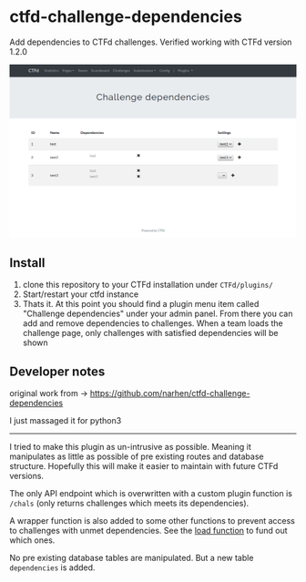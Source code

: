 # ctfd-challenge-dependencies
Add dependencies to CTFd challenges. Verified working with CTFd version 1.2.0


![admin panel](imgs/admin-panel.png)


## Install

1. clone this repository to your CTFd installation under `CTFd/plugins/`
2. Start/restart your ctfd instance
3. Thats it. At this point you should find a plugin menu item called "Challenge dependencies" under your admin panel. From there you can add and remove dependencies to challenges. When a team loads the challenge page, only challenges with satisfied dependencies will be shown

## Developer notes

original work from -> https://github.com/narhen/ctfd-challenge-dependencies

I just massaged it for python3

---
I tried to make this plugin as un-intrusive as possible. Meaning it manipulates as little as possible of pre existing routes and database structure. Hopefully this will make it easier to maintain with future CTFd versions.

The only API endpoint which is overwritten with a custom plugin function is `/chals` (only returns challenges which meets its dependencies).

A wrapper function is also added to some other functions to prevent access to challenges with unmet dependencies. See the [load function](src/__init__.py) to fund out which ones.

No pre existing database tables are manipulated. But a new table `dependencies` is added.
